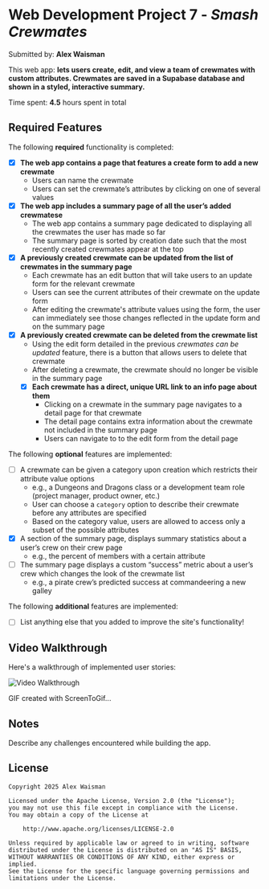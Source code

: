 # Web Development Project 7 - *Smash Crewmates*

Submitted by: **Alex Waisman**

This web app: **lets users create, edit, and view a team of crewmates with custom attributes. Crewmates are saved in a Supabase database and shown in a styled, interactive summary.**

Time spent: **4.5** hours spent in total

## Required Features

The following **required** functionality is completed:


- [x] **The web app contains a page that features a create form to add a new crewmate**
  - Users can name the crewmate
  - Users can set the crewmate’s attributes by clicking on one of several values
- [x] **The web app includes a summary page of all the user’s added crewmatese**
  -  The web app contains a summary page dedicated to displaying all the crewmates the user has made so far
  -  The summary page is sorted by creation date such that the most recently created crewmates appear at the top
- [x] **A previously created crewmate can be updated from the list of crewmates in the summary page**
  - Each crewmate has an edit button that will take users to an update form for the relevant crewmate
  - Users can see the current attributes of their crewmate on the update form
  - After editing the crewmate's attribute values using the form, the user can immediately see those changes reflected in the update form and on the summary page 
- [x] **A previously created crewmate can be deleted from the crewmate list**
  - Using the edit form detailed in the previous _crewmates can be updated_ feature, there is a button that allows users to delete that crewmate
  - After deleting a crewmate, the crewmate should no longer be visible in the summary page
  - [x] **Each crewmate has a direct, unique URL link to an info page about them**
    - Clicking on a crewmate in the summary page navigates to a detail page for that crewmate
    - The detail page contains extra information about the crewmate not included in the summary page
    - Users can navigate to to the edit form from the detail page

The following **optional** features are implemented:

- [ ] A crewmate can be given a category upon creation which restricts their attribute value options
  - e.g., a Dungeons and Dragons class or a development team role (project manager, product owner, etc.)
  - User can choose a `category` option to describe their crewmate before any attributes are specified
  - Based on the category value, users are allowed to access only a subset of the possible attributes
- [x] A section of the summary page, displays summary statistics about a user’s crew on their crew page
  - e.g., the percent of members with a certain attribute 
- [ ] The summary page displays a custom “success” metric about a user’s crew which changes the look of the crewmate list
  - e.g., a pirate crew’s predicted success at commandeering a new galley


The following **additional** features are implemented:

* [ ] List anything else that you added to improve the site's functionality!

## Video Walkthrough

Here's a walkthrough of implemented user stories:

<img src='http://i.imgur.com/link/to/your/gif/file.gif' title='Video Walkthrough' width='' alt='Video Walkthrough' />

<!-- Replace this with whatever GIF tool you used! -->
GIF created with ScreenToGif...  
<!-- Recommended tools:
[Kap](https://getkap.co/) for macOS
[ScreenToGif](https://www.screentogif.com/) for Windows
[peek](https://github.com/phw/peek) for Linux. -->

## Notes

Describe any challenges encountered while building the app.

## License

    Copyright 2025 Alex Waisman

    Licensed under the Apache License, Version 2.0 (the "License");
    you may not use this file except in compliance with the License.
    You may obtain a copy of the License at

        http://www.apache.org/licenses/LICENSE-2.0

    Unless required by applicable law or agreed to in writing, software
    distributed under the License is distributed on an "AS IS" BASIS,
    WITHOUT WARRANTIES OR CONDITIONS OF ANY KIND, either express or implied.
    See the License for the specific language governing permissions and
    limitations under the License.
